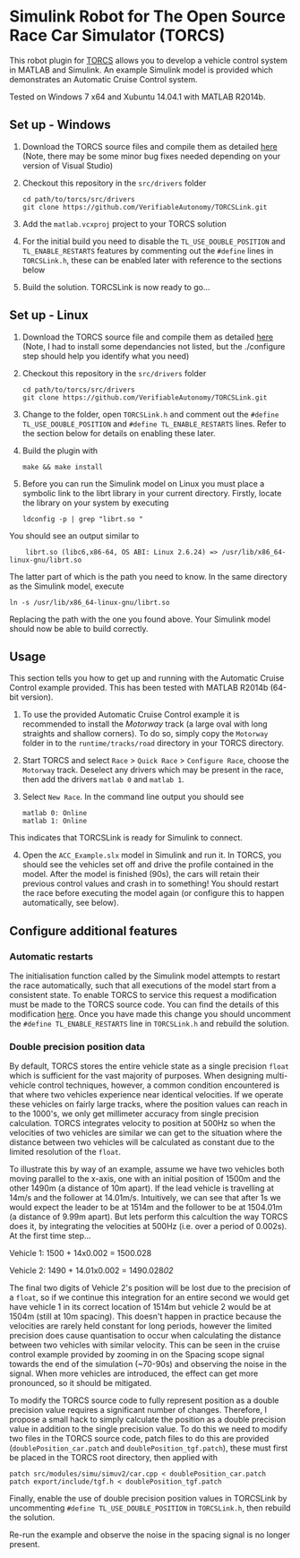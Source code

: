 # Simulink Robot for The Open Source Race Car Simulator (TORCS)
This robot plugin for [TORCS](http://torcs.sourceforge.net/) allows you to develop a vehicle control system in MATLAB and Simulink. An example Simulink model
is provided which demonstrates an Automatic Cruise Control system. 

Tested on Windows 7 x64 and Xubuntu 14.04.1 with MATLAB R2014b.

## Set up - Windows
1. Download the TORCS source files and compile them as detailed
[here](http://torcs.sourceforge.net/index.php?artid=3&name=Sections&op=viewarticle#linux-src-all-win) 
(Note, there may be some minor bug fixes needed depending on your version of Visual Studio)

2. Checkout this repository in the `src/drivers` folder

    ```
    cd path/to/torcs/src/drivers
    git clone https://github.com/VerifiableAutonomy/TORCSLink.git
    ```
    
3. Add the `matlab.vcxproj` project to your TORCS solution
4. For the initial build you need to disable the `TL_USE_DOUBLE_POSITION` and `TL_ENABLE_RESTARTS`
features by commenting out the `#define` lines in `TORCSLink.h`, these can be enabled later with reference to the sections
below

5. Build the solution. TORCSLink is now ready to go...

## Set up - Linux
1. Download the TORCS source file and compile them as detailed
[here](http://torcs.sourceforge.net/index.php?artid=3&name=Sections&op=viewarticle#linux-src-all)
(Note, I had to install some dependancies not listed, but the ./configure step should help you identify what you need)

2. Checkout this repository in the `src/drivers` folder

    ```
    cd path/to/torcs/src/drivers
    git clone https://github.com/VerifiableAutonomy/TORCSLink.git
    ```

3. Change to the folder, open `TORCSLink.h` and comment out the `#define TL_USE_DOUBLE_POSITION` and
`#define TL_ENABLE_RESTARTS` lines. Refer to the section below for details on enabling these later.

4. Build the plugin with

    ```
    make && make install
    ```

5. Before you can run the Simulink model on Linux you must place a symbolic link to the librt library in your current
directory. Firstly, locate the library on your system by executing

    ```
    ldconfig -p | grep "librt.so "
    ```

You should see an output similar to

    
        librt.so (libc6,x86-64, OS ABI: Linux 2.6.24) => /usr/lib/x86_64-linux-gnu/librt.so
    

The latter part of which is the path you need to know. In the same directory as the Simulink model, execute

    
    ln -s /usr/lib/x86_64-linux-gnu/librt.so
    

Replacing the path with the one you found above. Your Simulink model should now be able to build correctly.


## Usage
This section tells you how to get up and running with the Automatic Cruise Control example provided. This has been tested
with MATLAB R2014b (64-bit version).

1. To use the provided Automatic Cruise Control example it is recommended to install the *Motorway* track
    (a large oval with long straights and shallow corners). To do so, simply copy the `Motorway` folder
    in to the `runtime/tracks/road` directory in your TORCS directory.

2. Start TORCS and select `Race` > `Quick Race` > `Configure Race`, choose the `Motorway` track. Deselect any drivers 
    which may be present in the race, then add the drivers `matlab 0` and `matlab 1`.

3. Select `New Race`. In the command line output you should see 

    ```
    matlab 0: Online
    matlab 1: Online
    ```
This indicates that TORCSLink is ready for Simulink to connect.

4. Open the `ACC_Example.slx` model in Simulink and run it. In TORCS, you should see the vehicles set off and drive the profile 
    contained in the model. After the model is finished (90s), the cars will retain their previous control values and crash in
    to something! You should restart the race before executing the model again (or configure this to happen automatically, see below).

## Configure additional features
### Automatic restarts
The initialisation function called by the Simulink model attempts to restart the race automatically, such that all executions of the
model start from a consistent state. To enable TORCS to service this request a modification must be made to the TORCS source code.
You can find the details of this modification [here](http://torcs.sourceforge.net/index.php?name=Sections&op=viewarticle&artid=30#c6_8).
Once you have made this change you should uncomment the `#define TL_ENABLE_RESTARTS` line in `TORCSLink.h` and rebuild the solution.

### Double precision position data
By default, TORCS stores the entire vehicle state as a single precision `float` which is sufficient for the vast majority of
purposes. When designing multi-vehicle control techniques, however, a common condition encountered is that where two vehicles
experience near identical velocities. If we operate these vehicles on fairly large tracks, where the position values can reach
in to the 1000's, we only get millimeter accuracy from single precision calculation. TORCS integrates velocity to position at 500Hz
so when the velocities of two vehicles are similar we can get to the situation where the distance between two vehicles will 
be calculated as constant due to the limited resolution of the `float`.

To illustrate this by way of an example, assume we have two vehicles both moving parallel to the x-axis, one with an initial 
position of 1500m and the other 1490m (a distance of 10m apart). If the lead vehicle is travelling at 14m/s and the follower
at 14.01m/s. Intuitively, we can see that after 1s we would expect the leader to be at 1514m and the follower to be at 1504.01m
(a distance of 9.99m apart). But lets perform this calcultion the way TORCS does it, by integrating the velocities at 500Hz
(i.e. over a period of 0.002s). At the first time step...

Vehicle 1: 1500 + 14x0.002 = 1500.028

Vehicle 2: 1490 + 14.01x0.002 = 1490.028*02*

The final two digits of Vehicle 2's position will be lost due to the precision of a `float`, so if we continue this integration
for an entire second we would get have vehicle 1 in its correct location of 1514m but vehicle 2 would be at 1504m (still at 10m
spacing). This doesn't happen in practice because the velocities are rarely held constant for long periods, however the limited
precision does cause quantisation to occur when calculating the distance between two vehicles with similar velocity. This can
be seen in the cruise control example provided by zooming in on the Spacing scope signal towards the end of the simulation (~70-90s)
and observing the noise in the signal. When more vehicles are introduced, the effect can get more pronounced, so it should be
mitigated.

To modify the TORCS source code to fully represent position as a double precision value requires a significant number of changes.
Therefore, I propose a small hack to simply calculate the position as a double precision value in addition to the single precision
value. To do this we need to modify two files in the TORCS source code, patch files to do this are provided (`doublePosition_car.patch`
and `doublePosition_tgf.patch`), these must first be placed in the TORCS root directory, then applied with

    patch src/modules/simu/simuv2/car.cpp < doublePosition_car.patch
    patch export/include/tgf.h < doublePosition_tgf.patch

Finally, enable the use of double precision position values in TORCSLink by uncommenting `#define TL_USE_DOUBLE_POSITION` in
`TORCSLink.h`, then rebuild the solution. 

Re-run the example and observe the noise in the spacing signal is no longer present.
